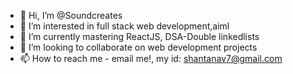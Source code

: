 - 👋 Hi, I’m @Soundcreates
- 👀 I’m interested in full stack web development,aiml
- 🌱 I’m currently mastering ReactJS, DSA-Double linkedlists
- 💞️ I’m looking to collaborate on  web development projects
- 📫 How to reach me - email me!, my id: shantanav7@gmail.com




<!---
Soundcreates/Soundcreates is a ✨ special ✨ repository because its `README.md` (this file) appears on your GitHub profile.
You can click the Preview link to take a look at your changes.
--->

